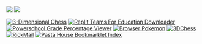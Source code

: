 <img src="https://komarev.com/ghpvc/?username=py660">
<img src="https://github-readme-stats.vercel.app/api/top-langs?username=py660&count_private=true&theme=dark&layout=compact">

[![3-Dimensional Chess](https://github-readme-stats.vercel.app/api/pin/?username=py660&repo=3DChess)](https://github.com/py660/3DChess)
[![Replit Teams For Education Downloader](https://github-readme-stats.vercel.app/api/pin/?username=py660&repo=Replit-Teams-For-EDU-Downloader)](https://github.com/py660/Replit-Teams-For-EDU-Downloader)
[![Powerschool Grade Percentage Viewer](https://github-readme-stats.vercel.app/api/pin/?username=py660&repo=PSPercentViewer)](https://github.com/py660/PSPercentViewer)
[![Browser Pokemon](https://github-readme-stats.vercel.app/api/pin/?username=py660&repo=RickMail)](https://github.com/py660/browser-pokemon)
[![3DChess](https://github-readme-stats.vercel.app/api/pin/?username=py660&repo=3DChess)](https://github.com/py660/3DChess)
[![RickMail](https://github-readme-stats.vercel.app/api/pin/?username=py660&repo=RickMail)](https://github.com/py660/RickMail)
[![Pasta House Bookmarklet Index](https://github-readme-stats.vercel.app/api/pin/?username=py660&repo=Pasta-House)](https://github.com/py660/Pasta-House)

